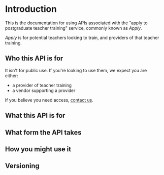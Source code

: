 # Introduction

This is the documentation for using APIs associated with the "apply to postgraduate teacher training" service, commonly known as _Apply_.

_Apply_ is for potential teachers looking to train, and providers of that teacher training.

## Who this API is for

It isn't for public use. If you're looking to use them, we expect you are either:

* a provider of teacher training
* a vendor supporting a provider

If you believe you need access, [contact us]().

## What this API is for

## What form the API takes

## How you might use it

## Versioning
